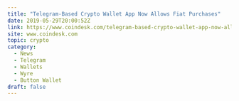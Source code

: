 ```yaml
---
title: "Telegram-Based Crypto Wallet App Now Allows Fiat Purchases"
date: 2019-05-29T20:00:52Z
link: https://www.coindesk.com/telegram-based-crypto-wallet-app-now-allows-fiat-purchases?utm_medium=RSS&utm_source=hune
site: www.coindesk.com
topic: crypto
category:
  - News
  - Telegram
  - Wallets
  - Wyre
  - Button Wallet
draft: false
---
```

